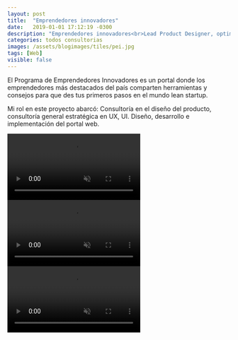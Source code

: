 ```yaml
---
layout: post
title:  "Emprendedores innovadores"
date:   2019-01-01 17:12:19 -0300
description: "Emprendedores innovadores<br>Lead Product Designer, optimizing UX, design systems and led a rebranding to amplify product impact and efficiency."
categories: todos consultorias
images: /assets/blogimages/tiles/pei.jpg
tags: [Web]
visible: false
---
```

El Programa de Emprendedores Innovadores es un portal donde los emprendedores más destacados del país comparten herramientas y consejos para que des tus primeros pasos en el mundo lean startup.

Mi rol en este proyecto abarcó: Consultoría en el diseño del producto, consultoría general estratégica en UX, UI. Diseño, desarrollo e implementación del portal web. 

<video autobuffer autoPlay loop muted><source src="/assets/blogimages/pei-1.mp4" type="video/mp4" /></video>
<video autobuffer autoPlay loop muted><source src="/assets/blogimages/pei-2.mp4" type="video/mp4" /></video>
<video autobuffer autoPlay loop muted><source src="/assets/blogimages/pei-3.mp4" type="video/mp4" /></video>
